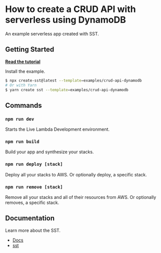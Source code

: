 # How to create a CRUD API with serverless using DynamoDB

An example serverless app created with SST.

## Getting Started

[**Read the tutorial**](https://sst.dev/examples/how-to-create-a-crud-api-with-serverless-using-dynamodb.html)

Install the example.

```bash
$ npx create-sst@latest --template=examples/crud-api-dynamodb
# Or with Yarn
$ yarn create sst --template=examples/crud-api-dynamodb
```

## Commands

### `npm run dev`

Starts the Live Lambda Development environment.

### `npm run build`

Build your app and synthesize your stacks.

### `npm run deploy [stack]`

Deploy all your stacks to AWS. Or optionally deploy, a specific stack.

### `npm run remove [stack]`

Remove all your stacks and all of their resources from AWS. Or optionally removes, a specific stack.

## Documentation

Learn more about the SST.

- [Docs](https://docs.sst.dev/)
- [sst](https://docs.sst.dev/packages/sst)
